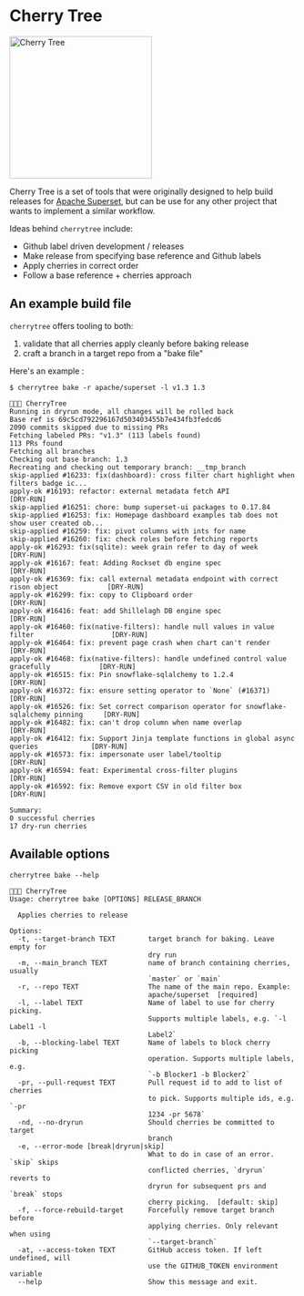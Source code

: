 # Cherry Tree

<img src="https://i.imgur.com/QGyxImm.jpg" title="Cherry Tree" width="250" />

Cherry Tree is a set of tools that were originally designed to help
build releases for
[Apache Superset](https://github.com/apache/incubator-superset),
but can be use for any other project
that wants to implement a similar workflow.

Ideas behind `cherrytree` include:
* Github label driven development / releases
* Make release from specifying base reference and Github labels
* Apply cherries in correct order
* Follow a base reference + cherries approach

## An example build file

`cherrytree` offers tooling to both:
1. validate that all cherries apply cleanly before baking release
2. craft a branch in a target repo from a "bake file"

Here's an example :

`$ cherrytree bake -r apache/superset -l v1.3 1.3`
```
🍒🌳🍒 CherryTree
Running in dryrun mode, all changes will be rolled back
Base ref is 69c5cd792296167d503403455b7e434fb3fedcd6
2090 commits skipped due to missing PRs
Fetching labeled PRs: "v1.3" (113 labels found)
113 PRs found
Fetching all branches
Checking out base branch: 1.3
Recreating and checking out temporary branch: __tmp_branch
skip-applied #16233: fix(dashboard): cross filter chart highlight when filters badge ic...
apply-ok #16193: refactor: external metadata fetch API                                     [DRY-RUN]
skip-applied #16251: chore: bump superset-ui packages to 0.17.84
skip-applied #16253: fix: Homepage dashboard examples tab does not show user created ob...
skip-applied #16259: fix: pivot columns with ints for name
skip-applied #16260: fix: check roles before fetching reports
apply-ok #16293: fix(sqlite): week grain refer to day of week                              [DRY-RUN]
apply-ok #16167: feat: Adding Rockset db engine spec                                       [DRY-RUN]
apply-ok #16369: fix: call external metadata endpoint with correct rison object            [DRY-RUN]
apply-ok #16299: fix: copy to Clipboard order                                              [DRY-RUN]
apply-ok #16416: feat: add Shillelagh DB engine spec                                       [DRY-RUN]
apply-ok #16460: fix(native-filters): handle null values in value filter                   [DRY-RUN]
apply-ok #16464: fix: prevent page crash when chart can't render                           [DRY-RUN]
apply-ok #16468: fix(native-filters): handle undefined control value gracefully            [DRY-RUN]
apply-ok #16515: fix: Pin snowflake-sqlalchemy to 1.2.4                                    [DRY-RUN]
apply-ok #16372: fix: ensure setting operator to `None` (#16371)                           [DRY-RUN]
apply-ok #16526: fix: Set correct comparison operator for snowflake-sqlalchemy pinning     [DRY-RUN]
apply-ok #16482: fix: can't drop column when name overlap                                  [DRY-RUN]
apply-ok #16412: fix: Support Jinja template functions in global async queries             [DRY-RUN]
apply-ok #16573: fix: impersonate user label/tooltip                                       [DRY-RUN]
apply-ok #16594: feat: Experimental cross-filter plugins                                   [DRY-RUN]
apply-ok #16592: fix: Remove export CSV in old filter box                                  [DRY-RUN]

Summary:
0 successful cherries
17 dry-run cherries
```

## Available options

`cherrytree bake --help`

```
🍒🌳🍒 CherryTree
Usage: cherrytree bake [OPTIONS] RELEASE_BRANCH

  Applies cherries to release

Options:
  -t, --target-branch TEXT        target branch for baking. Leave empty for
                                  dry run
  -m, --main_branch TEXT          name of branch containing cherries, usually
                                  `master` or `main`
  -r, --repo TEXT                 The name of the main repo. Example:
                                  apache/superset  [required]
  -l, --label TEXT                Name of label to use for cherry picking.
                                  Supports multiple labels, e.g. `-l Label1 -l
                                  Label2`
  -b, --blocking-label TEXT       Name of labels to block cherry picking
                                  operation. Supports multiple labels, e.g.
                                  `-b Blocker1 -b Blocker2`
  -pr, --pull-request TEXT        Pull request id to add to list of cherries
                                  to pick. Supports multiple ids, e.g. `-pr
                                  1234 -pr 5678`
  -nd, --no-dryrun                Should cherries be committed to target
                                  branch
  -e, --error-mode [break|dryrun|skip]
                                  What to do in case of an error. `skip` skips
                                  conflicted cherries, `dryrun` reverts to
                                  dryrun for subsequent prs and `break` stops
                                  cherry picking.  [default: skip]
  -f, --force-rebuild-target      Forcefully remove target branch before
                                  applying cherries. Only relevant when using
                                  `--target-branch`
  -at, --access-token TEXT        GitHub access token. If left undefined, will
                                  use the GITHUB_TOKEN environment variable
  --help                          Show this message and exit.
```
